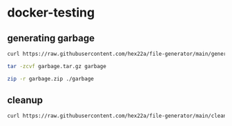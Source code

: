 # docker-testing

## generating garbage

```bash
curl https://raw.githubusercontent.com/hex22a/file-generator/main/generate_files.sh | bash -s 100000 ./garbage
```

```bash
tar -zcvf garbage.tar.gz garbage
```

```bash
zip -r garbage.zip ./garbage
```

## cleanup

```bash
curl https://raw.githubusercontent.com/hex22a/file-generator/main/cleanup.sh | bash -s ./garbage
```